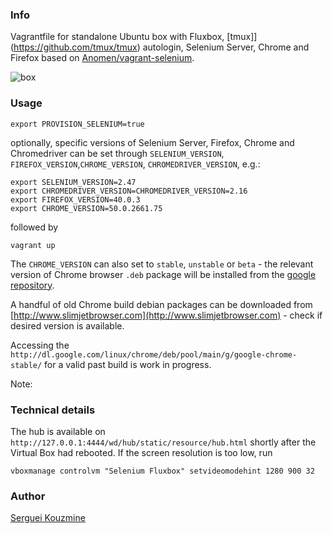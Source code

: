 ### Info

Vagrantfile for standalone Ubuntu box with Fluxbox, [tmux]](https://github.com/tmux/tmux) autologin, Selenium Server, Chrome and Firefox
based on [Anomen/vagrant-selenium](https://github.com/Anomen/vagrant-selenium/blob/master/script.sh).

![box](https://github.com/sergueik/selenium_java/blob/master/fluxbox/screenshots/box.png)

### Usage
```
export PROVISION_SELENIUM=true
```
optionally, specific versions of Selenium Server, Firefox, Chrome and Chromedriver can be set through
`SELENIUM_VERSION`, `FIREFOX_VERSION`,`CHROME_VERSION`, `CHROMEDRIVER_VERSION`, e.g.:
```
export SELENIUM_VERSION=2.47
export CHROMEDRIVER_VERSION=CHROMEDRIVER_VERSION=2.16
export FIREFOX_VERSION=40.0.3
export CHROME_VERSION=50.0.2661.75
```
followed by
```
vagrant up
```

The `CHROME_VERSION` can also set to  `stable`, `unstable` or `beta` - the relevant version of Chrome browser `.deb` package will be installed from the 
[google repository](https://www.google.com/linuxrepositories/).

A handful of old Chrome build debian packages can be downloaded from [http://www.slimjetbrowser.com](http://www.slimjetbrowser.com) - check if desired version is available. 

Accessing the `http://dl.google.com/linux/chrome/deb/pool/main/g/google-chrome-stable/` for a valid past build is work in progress. 

Note:

### Technical details
The hub is available on `http://127.0.0.1:4444/wd/hub/static/resource/hub.html` shortly after the Virtual Box had rebooted.
If the screen resolution is too low, run
```
vboxmanage controlvm "Selenium Fluxbox" setvideomodehint 1280 900 32
```

### Author
[Serguei Kouzmine](kouzmine_serguei@yahoo.com)

